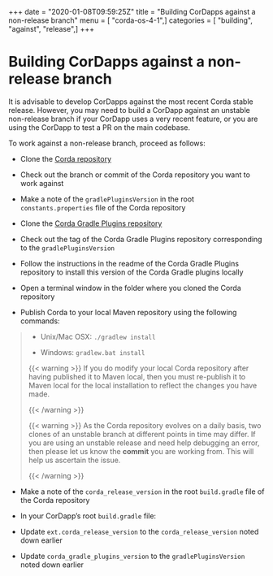 +++
date = "2020-01-08T09:59:25Z"
title = "Building CorDapps against a non-release branch"
menu = [ "corda-os-4-1",]
categories = [ "building", "against", "release",]
+++


# Building CorDapps against a non-release branch

It is advisable to develop CorDapps against the most recent Corda stable release. However, you may need to build a CorDapp
            against an unstable non-release branch if your CorDapp uses a very recent feature, or you are using the CorDapp to test a PR
            on the main codebase.

To work against a non-release branch, proceed as follows:


* Clone the [Corda repository](https://github.com/corda/corda)


* Check out the branch or commit of the Corda repository you want to work against


* Make a note of the `gradlePluginsVersion` in the root `constants.properties` file of the Corda repository


* Clone the [Corda Gradle Plugins repository](https://github.com/corda/corda-gradle-plugins)


* Check out the tag of the Corda Gradle Plugins repository corresponding to the `gradlePluginsVersion`


* Follow the instructions in the readme of the Corda Gradle Plugins repository to install this version of the Corda Gradle plugins locally


* Open a terminal window in the folder where you cloned the Corda repository


* Publish Corda to your local Maven repository using the following commands:


> 
> 
> * Unix/Mac OSX: `./gradlew install`
> 
> 
> * Windows: `gradlew.bat install`
> 
> 
> 
> {{< warning >}}
> If you do modify your local Corda repository after having published it to Maven local, then you must
>                     re-publish it to Maven local for the local installation to reflect the changes you have made.
> 
> {{< /warning >}}
> 
> 
> {{< warning >}}
> As the Corda repository evolves on a daily basis, two clones of an unstable branch at different points in
>                     time may differ. If you are using an unstable release and need help debugging an error, then please let us know the
>                     **commit** you are working from. This will help us ascertain the issue.
> 
> {{< /warning >}}


* Make a note of the `corda_release_version` in the root `build.gradle` file of the Corda repository


* In your CorDapp’s root `build.gradle` file:


* Update `ext.corda_release_version` to the `corda_release_version` noted down earlier


* Update `corda_gradle_plugins_version` to the `gradlePluginsVersion` noted down earlier




